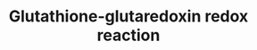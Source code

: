 ---
annotations:
- id: PW:0000002
  parent: classic metabolic pathway
  type: Pathway Ontology
  value: classic metabolic pathway
- id: PW:0000134
  parent: classic metabolic pathway
  type: Pathway Ontology
  value: glutathione metabolic pathway
authors:
- M.Braymer
- MaintBot
- Christine Chichester
- Egonw
- Eweitz
- Khanspers
citedin: ''
communities: []
description: 'The tripeptide glutathione (GSH: L-γ-glutamyl-L-cysteinylglycine) is
  a prevalent intracellular thiol that is able to act as a cellular redox buffer due
  to its low redox potential. GSH is involved in many biological processes including:
  protein and DNA synthesis; amino acid transport; enzyme regulation; protection of
  cells against reactive oxygen compounds and free radicals, xenobiotics and heavy
  metals. GSH can also be used as a source of sulfur and cysteine.  Reactive oxygen
  species (ROS) such as hydrogen peroxide and alkylperoxides produced by various metabolic
  processes can cause irreversible oxidative damage to the cell if they are not rapidly
  detoxified by antioxidant defenses. The redox-active sulphydryl group of GSH can
  protect cells from ROS by directly scavenging free radicals and acting as a cofactor
  for antioxidant enzymes such as glutathione peroxidases (Gpx1p, Gpx2p and Gpx3p).
  Glutathione oxidized in this manner forms glutathione disulphide (GSSG), which is
  recycled back to GSH by the enzyme glutathione reductase (Glr1p). Some glutathione
  peroxidases such as Gpx2p, however, may be re-reduced by the thioredoxin system
  rather than the glutathione-glutaredoxin system.  GSH also protects the cell from
  xenobiotics and heavy metals through the formation of GSH S-conjugates and their
  subsequent export in the vacuole or directly out of the cell. Some xenobiotics can
  react spontaneously with the thiol moiety of GSH to form GSH S-conjugates, while
  others react through GSH S-transferases (GST). Two GSTs (Gtt1p and Gtt2p) were identified
  in yeast and shown to have GST activity with 1-chloro-2,4-dintrobenzene. In yeast
  the GSH conjugates are transported to the vacuole by the GS-X pump Ycf1p or directly
  out of the cell by other GS-X pumps.  Description from [yeastgenome.org](https://pathway.yeastgenome.org/).'
last-edited: 2025-06-23
ndex: null
organisms:
- Saccharomyces cerevisiae
redirect_from:
- /index.php/Pathway:WP392
- /instance/WP392
- /instance/WP392_r139564
revision: r139564
schema-jsonld:
- '@context': https://schema.org/
  '@id': https://wikipathways.github.io/pathways/WP392.html
  '@type': Dataset
  creator:
    '@type': Organization
    name: WikiPathways
  description: 'The tripeptide glutathione (GSH: L-γ-glutamyl-L-cysteinylglycine)
    is a prevalent intracellular thiol that is able to act as a cellular redox buffer
    due to its low redox potential. GSH is involved in many biological processes including:
    protein and DNA synthesis; amino acid transport; enzyme regulation; protection
    of cells against reactive oxygen compounds and free radicals, xenobiotics and
    heavy metals. GSH can also be used as a source of sulfur and cysteine.  Reactive
    oxygen species (ROS) such as hydrogen peroxide and alkylperoxides produced by
    various metabolic processes can cause irreversible oxidative damage to the cell
    if they are not rapidly detoxified by antioxidant defenses. The redox-active sulphydryl
    group of GSH can protect cells from ROS by directly scavenging free radicals and
    acting as a cofactor for antioxidant enzymes such as glutathione peroxidases (Gpx1p,
    Gpx2p and Gpx3p). Glutathione oxidized in this manner forms glutathione disulphide
    (GSSG), which is recycled back to GSH by the enzyme glutathione reductase (Glr1p).
    Some glutathione peroxidases such as Gpx2p, however, may be re-reduced by the
    thioredoxin system rather than the glutathione-glutaredoxin system.  GSH also
    protects the cell from xenobiotics and heavy metals through the formation of GSH
    S-conjugates and their subsequent export in the vacuole or directly out of the
    cell. Some xenobiotics can react spontaneously with the thiol moiety of GSH to
    form GSH S-conjugates, while others react through GSH S-transferases (GST). Two
    GSTs (Gtt1p and Gtt2p) were identified in yeast and shown to have GST activity
    with 1-chloro-2,4-dintrobenzene. In yeast the GSH conjugates are transported to
    the vacuole by the GS-X pump Ycf1p or directly out of the cell by other GS-X pumps.  Description
    from [yeastgenome.org](https://pathway.yeastgenome.org/).'
  keywords:
  - GLR1
  - GPX1
  - GPX2
  - GTT1
  - GTT2
  - H+
  - HYR1
  - H₂O
  - H₂O₂
  - NADP
  - NADPH
  - glutathione
  - glutathione disulfide
  - glutathione-S-conjugate
  license: CC0
  name: Glutathione-glutaredoxin redox reaction
seo: CreativeWork
title: Glutathione-glutaredoxin redox reaction
wpid: WP392
---